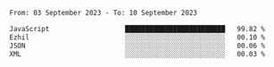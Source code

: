 <!--START_SECTION:waka-->

```txt
From: 03 September 2023 - To: 10 September 2023

JavaScript                   █████████████████████████   99.82 %
Ezhil                        ░░░░░░░░░░░░░░░░░░░░░░░░░   00.10 %
JSON                         ░░░░░░░░░░░░░░░░░░░░░░░░░   00.06 %
XML                          ░░░░░░░░░░░░░░░░░░░░░░░░░   00.03 %
```

<!--END_SECTION:waka-->
